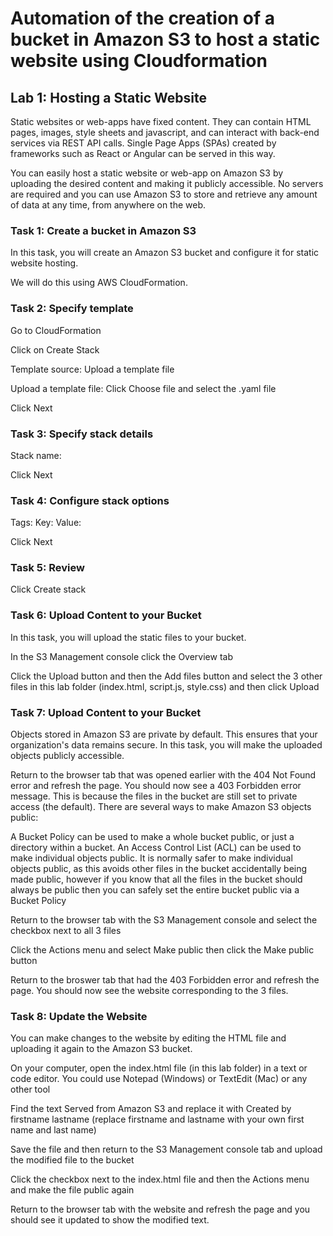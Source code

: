 <h1>Automation of the creation of a bucket in Amazon S3 to host a static website using Cloudformation</h1>

<h2>Lab 1: Hosting a Static Website</h2>
Static websites or web-apps have fixed content. They can contain HTML pages, images, style sheets and javascript, and can interact with back-end services via REST API calls. Single Page Apps (SPAs) created by frameworks such as React or Angular can be served in this way.

You can easily host a static website or web-app on Amazon S3 by uploading the desired content and making it publicly accessible. No servers are required and you can use Amazon S3 to store and retrieve any amount of data at any time, from anywhere on the web.

<h3>Task 1: Create a bucket in Amazon S3</h3>
In this task, you will create an Amazon S3 bucket and configure it for static website hosting.

We will do this using AWS CloudFormation.

<h3>Task 2: Specify template</h3>

Go to CloudFormation

Click on Create Stack

Template source: Upload a template file

Upload a template file: Click Choose file and select the .yaml file

Click Next

<h3>Task 3: Specify stack details</h3>

Stack name:

Click Next

<h3>Task 4: Configure stack options</h3>

Tags:
Key:
Value:

Click Next

<h3>Task 5: Review</h3>

Click Create stack

<h3>Task 6: Upload Content to your Bucket</h3>
In this task, you will upload the static files to your bucket.

In the S3 Management console click the Overview tab

Click the Upload button and then the Add files button and select the 3 other files in this lab folder (index.html, script.js, style.css) and then click Upload

<h3>Task 7: Upload Content to your Bucket</h3>
Objects stored in Amazon S3 are private by default. This ensures that your organization's data remains secure. In this task, you will make the uploaded objects publicly accessible.

Return to the browser tab that was opened earlier with the 404 Not Found error and refresh the page. You should now see a 403 Forbidden error message. This is because the files in the bucket are still set to private access (the default).
There are several ways to make Amazon S3 objects public:

A Bucket Policy can be used to make a whole bucket public, or just a directory within a bucket.
An Access Control List (ACL) can be used to make individual objects public.
It is normally safer to make individual objects public, as this avoids other files in the bucket accidentally being made public, however if you know that all the files in the bucket should always be public then you can safely set the entire bucket public via a Bucket Policy

Return to the browser tab with the S3 Management console and select the checkbox next to all 3 files

Click the Actions menu and select Make public then click the Make public button

Return to the broswer tab that had the 403 Forbidden error and refresh the page. You should now see the website corresponding to the 3 files.

<h3>Task 8: Update the Website</h3>
You can make changes to the website by editing the HTML file and uploading it again to the Amazon S3 bucket.

On your computer, open the index.html file (in this lab folder) in a text or code editor. You could use Notepad (Windows) or TextEdit (Mac) or any other tool

Find the text Served from Amazon S3 and replace it with Created by firstname lastname (replace firstname and lastname with your own first name and last name)

Save the file and then return to the S3 Management console tab and upload the modified file to the bucket

Click the checkbox next to the index.html file and then the Actions menu and make the file public again

Return to the browser tab with the website and refresh the page and you should see it updated to show the modified text.
